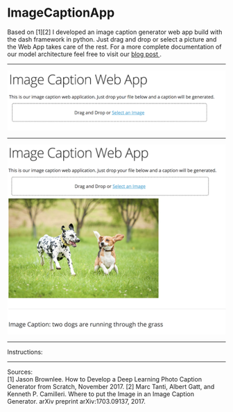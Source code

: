 # ImageCaptionApp
Based on [1][2] I developed an image caption generator web app build with the dash framework in python. Just drag and drop or select a picture and the Web App takes care of the rest. 
For a more complete documentation of our model architecture feel free to visit our <a href=" https://humboldt- wi.github.io/blog/research/seminar/07imagecaptioning/"> blog post </a>.

---
![plain](captionwebapp1.png)

---
![filled](captionwebapp2.png)

---
Instructions:

---
Sources: <br>
[1] Jason Brownlee. How to Develop a Deep Learning Photo Caption Generator from Scratch, November 2017.
[2] Marc Tanti, Albert Gatt, and Kenneth P. Camilleri. Where to put the Image in an Image Caption Generator. arXiv preprint arXiv:1703.09137, 2017.
